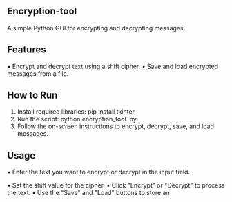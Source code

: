 ﻿## Encryption-tool
A simple Python GUl for encrypting and decrypting messages.

## Features
• Encrypt and decrypt text using a shift cipher.
• Save and load encrypted messages from a file.


## How to Run
1. Install required libraries: pip install tkinter
2. Run the script: python encryption_tool. py
3. Follow the on-screen instructions to encrypt, decrypt, save, and load messages.

   
## Usage
• Enter the text you want to encrypt or decrypt in the input field.

• Set the shift value for the cipher.
• Click "Encrypt" or "Decrypt" to process the text.
• Use the "Save" and "Load" buttons to store an
